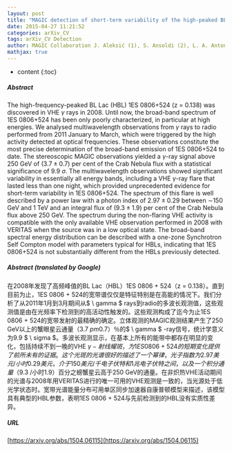 ```yaml
---
layout: post
title: "MAGIC detection of short-term variability of the high-peaked BL Lac object 1ES 0806524"
date: 2015-04-27 11:21:52
categories: arXiv_CV
tags: arXiv_CV Detection
author: MAGIC Collaboration J. Aleksić (1), S. Ansoldi (2), L. A. Antonelli (3), P. Antoranz (4), A. Babic (5), P. Bangale (6), J. A. Barrio (7), J. Becerra González (8,\,25), W. Bednarek (9), E. Bernardini (10), B. Biasuzzi (2), A. Biland (11), O. Blanch (1), S. Bonnefoy (7), G. Bonnoli (3), F. Borracci (6), T. Bretz (12, 26), E. Carmona (13), A. Carosi (3), P. Colin (6), E. Colombo (8), J. L. Contreras (7), J. Cortina (1), S. Covino (3), P. Da Vela (4), F. Dazzi (6), A. De Angelis (2), G. De Caneva (10), B. De Lotto (2), E. de O. na Wilhelmi (14), C. Delgado Mendez (13), F. Di Pierro (3), D. Dominis Prester (5), D. Dorner (12), M. Doro (15), S. Einecke (16), D. Eisenacher (12), D. Elsaesser (12), A. Fernández-Barral (1), D. Fidalgo (7), M. V. Fonseca (7), L. Font (17), K. Frantzen (16),  et al. (111 additional authors not shown)
mathjax: true
---
```


* content
{:toc}

##### Abstract
The high-frequency-peaked BL Lac (HBL) 1ES 0806+524 (z = 0.138) was discovered in VHE $\gamma$ rays in 2008. Until now, the broad-band spectrum of 1ES 0806+524 has been only poorly characterized, in particular at high energies. We analysed multiwavelength observations from $\gamma$ rays to radio performed from 2011 January to March, which were triggered by the high activity detected at optical frequencies. These observations constitute the most precise determination of the broad-band emission of 1ES 0806+524 to date. The stereoscopic MAGIC observations yielded a $\gamma$-ray signal above 250 GeV of $(3.7 \pm 0.7)$ per cent of the Crab Nebula flux with a statistical significance of 9.9 $\sigma$. The multiwavelength observations showed significant variability in essentially all energy bands, including a VHE $\gamma$-ray flare that lasted less than one night, which provided unprecedented evidence for short-term variability in 1ES 0806+524. The spectrum of this flare is well described by a power law with a photon index of $2.97 \pm 0.29$ between $\sim$150 GeV and 1 TeV and an integral flux of $(9.3 \pm 1.9)$ per cent of the Crab Nebula flux above 250 GeV. The spectrum during the non-flaring VHE activity is compatible with the only available VHE observation performed in 2008 with VERITAS when the source was in a low optical state. The broad-band spectral energy distribution can be described with a one-zone Synchrotron Self Compton model with parameters typical for HBLs, indicating that 1ES 0806+524 is not substantially different from the HBLs previously detected.

##### Abstract (translated by Google)
在2008年发现了高频峰值的BL Lac（HBL）1ES 0806 + 524（z = 0.138）。直到目前为止，1ES 0806 + 524的宽带谱仅仅是特征特别是在高能的情况下。我们分析了从2011年1月到3月期间从$ \ gamma $ rays到radio的多波长观测值，这些观测值是由在光频率下检测到的高活动性触发的。这些观测构成了迄今为止1ES 0806 + 524的宽带发射的最精确的确定。立体观测的MAGIC观测结果产生了250 GeV以上的蟹眼星云通量$（3.7 \ pm 0.7）$％的$ \ gamma $ -ray信号，统计学意义为9.9 $ \ sigma $。多波长观测显示，在基本上所有的能带中都存在明显的变化，包括持续不到一晚的VHE $γ-射线耀斑，为1ES 0806 + 524的短期变化提供了前所未有的证据。这个光斑的光谱很好的描述了一个幂律，光子指数为2.97美元/小时0.29美元，介于150美元/千电子伏特和1兆电子伏特之间，以及一个积分通量$（9.3 /小时1.9）百分之螃蟹星云高于250 GeV的通量。在非炽热VHE活动期间的光谱与2008年用VERITAS进行的唯一可用的VHE观测是一致的，当光源处于低光学状态时。宽带光谱能量分布可用单区同步加速器自康普顿模型来描述，该模型具有典型的HBL参数，表明1ES 0806 + 524与先前检测到的HBL没有实质性差异。

##### URL
[https://arxiv.org/abs/1504.06115](https://arxiv.org/abs/1504.06115)

